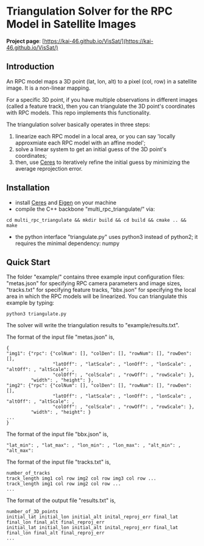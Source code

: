 # Triangulation Solver for the RPC Model in Satellite Images

**Project page**: [https://kai-46.github.io/VisSat/](https://kai-46.github.io/VisSat/)

## Introduction
An RPC model maps a 3D point (lat, lon, alt) to a pixel (col, row) in a satellite image. It is a non-linear mapping. 

For a specific 3D point, if you have multiple observations in different images (called a feature track), then you can triangulate the 3D point's coordinates with RPC models. This repo implements this functionality.

The triangulation solver basically operates in three steps:

1. linearize each RPC model in a local area, or you can say 'locally approxmiate each RPC model with an affine model';
2. solve a linear system to get an initial guess of the 3D point's coordinates;
3. then, use [Ceres](http://ceres-solver.org/) to iteratively refine the initial guess by minimizing the average reprojection error.

## Installation

* install [Ceres](http://ceres-solver.org/) and [Eigen](http://eigen.tuxfamily.org/index.php?title=Main_Page) on your machine
* compile the C++ backbone "multi_rpc_triangulate/" via:
```{r, engine='bash'}
cd multi_rpc_triangulate && mkdir build && cd build && cmake .. && make
```
* the python interface "triangulate.py" uses python3 instead of python2; it requires the minimal dependency: numpy

## Quick Start
The folder "example/" contains three example input configuration files: "metas.json" for specifying RPC camera parameters and image sizes, "tracks.txt" for specifying feature tracks, "bbx.json" for specifying the local area in which the RPC models will be linearized. You can triangulate this example by typing:
```{r, engine='bash'}
python3 triangulate.py
```
The solver will write the triangulation results to "example/results.txt". 

The format of the input file "metas.json" is,
```{r, engine='bash'}
{
"img1": {"rpc": {"colNum": [], "colDen": [], "rowNum": [], "rowDen": [], 
                 "latOff": , "latScale": , "lonOff": , "lonScale": , "altOff": , "altScale": , 
                 "colOff": , "colScale": , "rowOff": , "rowScale": }, 
         "width": , "height": },
"img2": {"rpc": {"colNum": [], "colDen": [], "rowNum": [], "rowDen": [], 
                 "latOff": , "latScale": , "lonOff": , "lonScale": , "altOff": , "altScale": , 
                 "colOff": , "colScale": , "rowOff": , "rowScale": }, 
         "width": , "height": }
...
}
```
The format of the input file "bbx.json" is,
```{r, engine='bash'}
"lat_min": , "lat_max": , "lon_min": , "lon_max": , "alt_min": , "alt_max": 
```
The format of the input file "tracks.txt" is,
```{r, engine='bash'}
number_of_tracks
track_length img1 col row img2 col row img3 col row ...
track_length img1 col row img2 col row ...
...
```
The format of the output file "results.txt" is, 
```{r, engine='bash'}
number_of_3D_points
initial_lat initial_lon initial_alt inital_reproj_err final_lat final_lon final_alt final_reproj_err
initial_lat initial_lon initial_alt inital_reproj_err final_lat final_lon final_alt final_reproj_err
...
```

